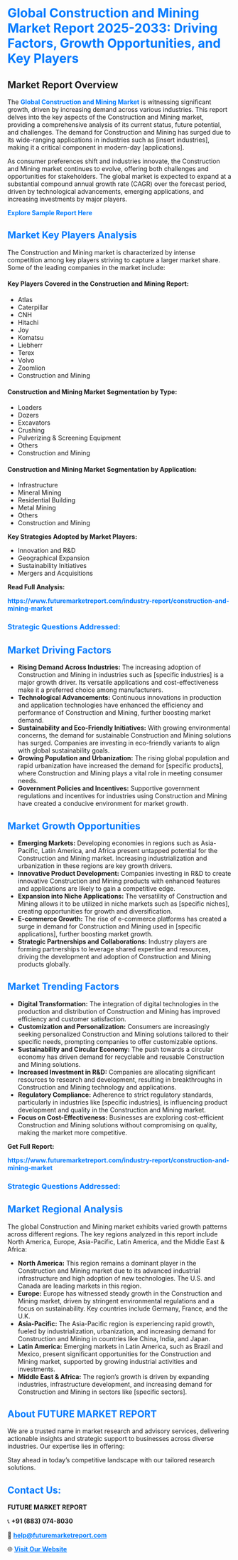 <h1 style="color: #007BFF;">Global Construction and Mining Market Report 2025-2033: Driving Factors, Growth Opportunities, and Key Players</h1>

<section id="overview">
<h2>Market Report Overview</h2>
<p>The <a href="https://www.futuremarketreport.com/industry-report/construction-and-mining-market" style="color: #007BFF; text-decoration: none;"><strong>Global Construction and Mining Market</strong></a> is witnessing significant growth, driven by increasing demand across various industries. This report delves into the key aspects of the Construction and Mining market, providing a comprehensive analysis of its current status, future potential, and challenges. The demand for Construction and Mining has surged due to its wide-ranging applications in industries such as [insert industries], making it a critical component in modern-day [applications].</p>
<p>As consumer preferences shift and industries innovate, the Construction and Mining market continues to evolve, offering both challenges and opportunities for stakeholders. The global market is expected to expand at a substantial compound annual growth rate (CAGR) over the forecast period, driven by technological advancements, emerging applications, and increasing investments by major players.</p>
</section>

<section id="overview">
<p><a href="https://www.futuremarketreport.com/request-sample/reportId=108460" style="color: #007BFF; text-decoration: none;"><strong>Explore Sample Report Here</strong></a></p>
</section>

<section id="key-players">
<h2 style="color: #007BFF;">Market Key Players Analysis</h2>
<p>The Construction and Mining market is characterized by intense competition among key players striving to capture a larger market share. Some of the leading companies in the market include:</p>
<h4>Key Players Covered in the Construction and Mining Report:</h4>
<ul><li>Atlas</li><li>Caterpillar</li><li>CNH</li><li>Hitachi</li><li>Joy</li><li>Komatsu</li><li>Liebherr</li><li>Terex</li><li>Volvo</li><li>Zoomlion</li><li>Construction and Mining</li></ul>
<h4>Construction and Mining Market Segmentation by Type:</h4>
<ul><li>Loaders</li><li>Dozers</li><li>Excavators</li><li>Crushing</li><li>Pulverizing &amp; Screening Equipment</li><li>Others</li><li>Construction and Mining</li></ul>

<h4>Construction and Mining Market Segmentation by Application:</h4>
<ul><li>Infrastructure</li><li>Mineral Mining</li><li>Residential Building</li><li>Metal Mining</li><li>Others</li><li>Construction and Mining</li></ul>
<p><strong>Key Strategies Adopted by Market Players:</strong></p>
<ul>
<li>Innovation and R&D</li>
<li>Geographical Expansion</li>
<li>Sustainability Initiatives</li>
<li>Mergers and Acquisitions</li>
</ul>
</section>

<section>
<p><strong>Read Full Analysis: </strong></p><a href="https://www.futuremarketreport.com/industry-report/construction-and-mining-market" style="color: #007BFF; text-decoration: none;"><strong>https://www.futuremarketreport.com/industry-report/construction-and-mining-market</strong></a>
<h3 style="color: #007BFF;">Strategic Questions Addressed:</h3>
</section>

<section id="driving-factors">
<h2 style="color: #007BFF;">Market Driving Factors</h2>
<ul>
<li><strong>Rising Demand Across Industries:</strong> The increasing adoption of Construction and Mining in industries such as [specific industries] is a major growth driver. Its versatile applications and cost-effectiveness make it a preferred choice among manufacturers.</li>
<li><strong>Technological Advancements:</strong> Continuous innovations in production and application technologies have enhanced the efficiency and performance of Construction and Mining, further boosting market demand.</li>
<li><strong>Sustainability and Eco-Friendly Initiatives:</strong> With growing environmental concerns, the demand for sustainable Construction and Mining solutions has surged. Companies are investing in eco-friendly variants to align with global sustainability goals.</li>
<li><strong>Growing Population and Urbanization:</strong> The rising global population and rapid urbanization have increased the demand for [specific products], where Construction and Mining plays a vital role in meeting consumer needs.</li>
<li><strong>Government Policies and Incentives:</strong> Supportive government regulations and incentives for industries using Construction and Mining have created a conducive environment for market growth.</li>
</ul>
</section>

<section id="growth-opportunities">
<h2 style="color: #007BFF;">Market Growth Opportunities</h2>
<ul>
<li><strong>Emerging Markets:</strong> Developing economies in regions such as Asia-Pacific, Latin America, and Africa present untapped potential for the Construction and Mining market. Increasing industrialization and urbanization in these regions are key growth drivers.</li>
<li><strong>Innovative Product Development:</strong> Companies investing in R&D to create innovative Construction and Mining products with enhanced features and applications are likely to gain a competitive edge.</li>
<li><strong>Expansion into Niche Applications:</strong> The versatility of Construction and Mining allows it to be utilized in niche markets such as [specific niches], creating opportunities for growth and diversification.</li>
<li><strong>E-commerce Growth:</strong> The rise of e-commerce platforms has created a surge in demand for Construction and Mining used in [specific applications], further boosting market growth.</li>
<li><strong>Strategic Partnerships and Collaborations:</strong> Industry players are forming partnerships to leverage shared expertise and resources, driving the development and adoption of Construction and Mining products globally.</li>
</ul>
</section>

<section id="trending-factors">
<h2 style="color: #007BFF;">Market Trending Factors</h2>
<ul>
<li><strong>Digital Transformation:</strong> The integration of digital technologies in the production and distribution of Construction and Mining has improved efficiency and customer satisfaction.</li>
<li><strong>Customization and Personalization:</strong> Consumers are increasingly seeking personalized Construction and Mining solutions tailored to their specific needs, prompting companies to offer customizable options.</li>
<li><strong>Sustainability and Circular Economy:</strong> The push towards a circular economy has driven demand for recyclable and reusable Construction and Mining solutions.</li>
<li><strong>Increased Investment in R&D:</strong> Companies are allocating significant resources to research and development, resulting in breakthroughs in Construction and Mining technology and applications.</li>
<li><strong>Regulatory Compliance:</strong> Adherence to strict regulatory standards, particularly in industries like [specific industries], is influencing product development and quality in the Construction and Mining market.</li>
<li><strong>Focus on Cost-Effectiveness:</strong> Businesses are exploring cost-efficient Construction and Mining solutions without compromising on quality, making the market more competitive.</li>
</ul>
</section>

<section>
<p><strong>Get Full Report: </strong></p><a href="https://www.futuremarketreport.com/industry-report/construction-and-mining-market" style="color: #007BFF; text-decoration: none;"><strong>https://www.futuremarketreport.com/industry-report/construction-and-mining-market</strong></a>
<h3 style="color: #007BFF;">Strategic Questions Addressed:</h3>
</section>


<section id="regional-analysis">
<h2 style="color: #007BFF;">Market Regional Analysis</h2>
<p>The global Construction and Mining market exhibits varied growth patterns across different regions. The key regions analyzed in this report include North America, Europe, Asia-Pacific, Latin America, and the Middle East & Africa:</p>
<ul>
<li><strong>North America:</strong> This region remains a dominant player in the Construction and Mining market due to its advanced industrial infrastructure and high adoption of new technologies. The U.S. and Canada are leading markets in this region.</li>
<li><strong>Europe:</strong> Europe has witnessed steady growth in the Construction and Mining market, driven by stringent environmental regulations and a focus on sustainability. Key countries include Germany, France, and the U.K.</li>
<li><strong>Asia-Pacific:</strong> The Asia-Pacific region is experiencing rapid growth, fueled by industrialization, urbanization, and increasing demand for Construction and Mining in countries like China, India, and Japan.</li>
<li><strong>Latin America:</strong> Emerging markets in Latin America, such as Brazil and Mexico, present significant opportunities for the Construction and Mining market, supported by growing industrial activities and investments.</li>
<li><strong>Middle East & Africa:</strong> The region’s growth is driven by expanding industries, infrastructure development, and increasing demand for Construction and Mining in sectors like [specific sectors].</li>
</ul>
</section>

<footer>
<h2 style="color: #007BFF;">About FUTURE MARKET REPORT</h2>
<p>We are a trusted name in market research and advisory services, delivering actionable insights and strategic support to businesses across diverse industries. Our expertise lies in offering:</p>

<p>Stay ahead in today’s competitive landscape with our tailored research solutions.</p>

<h2 style="color: #007BFF;">Contact Us:</h2>
<p><strong>FUTURE MARKET REPORT</strong></p>
<p>📞 <strong>+91 (883) 074-8030</strong></p>
<p>📧 <strong><a href="mailto:help@futuremarketreport.com" style="color: #007BFF;">help@futuremarketreport.com</a></strong></p>
<p>🌐 <strong><a href="https://www.futuremarketreport.com/" style="color: #007BFF;">Visit Our Website</a></strong></p>
</footer>
